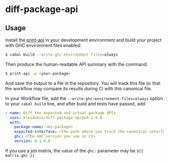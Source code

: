 # diff-package-api

## Usage

Install the [print-api](https://github.com/Kleidukos/print-api) in your development environment and build your project with GHC environment files enabled:

```bash
$ cabal build --write-ghc-environment-files=always
```

Then produce the human-readable API summary with the command:

```bash
$ print-api -p <your-package>
```

And save the output to a file in the repository. You will track this file so that the workflow may compare
its results during CI with this canonical file.

In your Workflow file, add the `--write-ghc-environment-files=always` option to your `cabal build` line, and after build and tests have passed, add:

```yaml
- name: Diff the expected and actual package APIs
  uses: kleidukos/diff-package-api@v0.1.0.0
  with:
    package-name: <my-package>
    expected-interface: <the path where you track the canonical interface file>
    ghc: <The GHC version you use in CI>
    version: 0.1.0.0
```

If you use a job matrix, the value of the `ghc:` parameter may be `${{ matrix.ghc }}`
